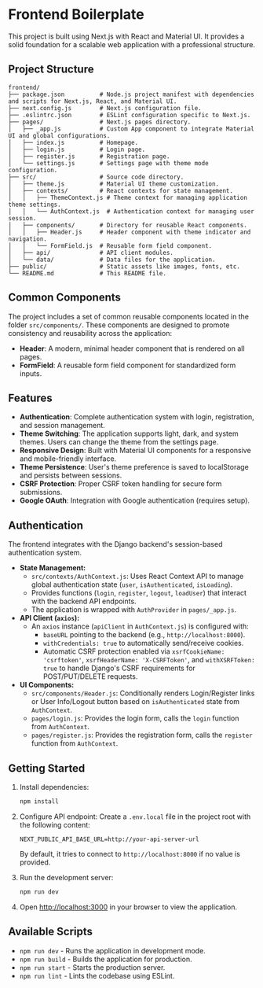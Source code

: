 # Frontend Boilerplate

This project is built using Next.js with React and Material UI. It provides a solid foundation for a scalable web application with a professional structure.

## Project Structure

```
frontend/
├── package.json          # Node.js project manifest with dependencies and scripts for Next.js, React, and Material UI.
├── next.config.js        # Next.js configuration file.
├── .eslintrc.json        # ESLint configuration specific to Next.js.
├── pages/                # Next.js pages directory.
│   ├── _app.js           # Custom App component to integrate Material UI and global configurations.
│   ├── index.js          # Homepage.
│   ├── login.js          # Login page.
│   ├── register.js       # Registration page.
│   └── settings.js       # Settings page with theme mode configuration.
├── src/                  # Source code directory.
│   ├── theme.js          # Material UI theme customization.
│   ├── contexts/         # React contexts for state management.
│   │   ├── ThemeContext.js # Theme context for managing application theme settings.
│   │   └── AuthContext.js  # Authentication context for managing user session.
│   ├── components/       # Directory for reusable React components.
│   │   ├── Header.js     # Header component with theme indicator and navigation.
│   │   └── FormField.js  # Reusable form field component.
│   ├── api/              # API client modules.
│   └── data/             # Data files for the application.
├── public/               # Static assets like images, fonts, etc.
└── README.md             # This README file.
```

## Common Components

The project includes a set of common reusable components located in the folder `src/components/`. These components are designed to promote consistency and reusability across the application:

- **Header**: A modern, minimal header component that is rendered on all pages.
- **FormField**: A reusable form field component for standardized form inputs.

## Features

- **Authentication**: Complete authentication system with login, registration, and session management.
- **Theme Switching**: The application supports light, dark, and system themes. Users can change the theme from the settings page.
- **Responsive Design**: Built with Material UI components for a responsive and mobile-friendly interface.
- **Theme Persistence**: User's theme preference is saved to localStorage and persists between sessions.
- **CSRF Protection**: Proper CSRF token handling for secure form submissions.
- **Google OAuth**: Integration with Google authentication (requires setup).

## Authentication

The frontend integrates with the Django backend's session-based authentication system.

*   **State Management:**
    *   `src/contexts/AuthContext.js`: Uses React Context API to manage global authentication state (`user`, `isAuthenticated`, `isLoading`).
    *   Provides functions (`login`, `register`, `logout`, `loadUser`) that interact with the backend API endpoints.
    *   The application is wrapped with `AuthProvider` in `pages/_app.js`.
*   **API Client (`axios`):**
    *   An `axios` instance (`apiClient` in `AuthContext.js`) is configured with:
        *   `baseURL` pointing to the backend (e.g., `http://localhost:8000`).
        *   `withCredentials: true` to automatically send/receive cookies.
        *   Automatic CSRF protection enabled via `xsrfCookieName: 'csrftoken'`, `xsrfHeaderName: 'X-CSRFToken'`, and `withXSRFToken: true` to handle Django's CSRF requirements for POST/PUT/DELETE requests.
*   **UI Components:**
    *   `src/components/Header.js`: Conditionally renders Login/Register links or User Info/Logout button based on `isAuthenticated` state from `AuthContext`.
    *   `pages/login.js`: Provides the login form, calls the `login` function from `AuthContext`.
    *   `pages/register.js`: Provides the registration form, calls the `register` function from `AuthContext`.

## Getting Started

1. Install dependencies:
   ```bash
   npm install
   ```

2. Configure API endpoint:
   Create a `.env.local` file in the project root with the following content:
   ```
   NEXT_PUBLIC_API_BASE_URL=http://your-api-server-url
   ```
   By default, it tries to connect to `http://localhost:8000` if no value is provided.

3. Run the development server:
   ```bash
   npm run dev
   ```

4. Open [http://localhost:3000](http://localhost:3000) in your browser to view the application.

## Available Scripts

- `npm run dev`   - Runs the application in development mode.
- `npm run build` - Builds the application for production.
- `npm run start` - Starts the production server.
- `npm run lint`  - Lints the codebase using ESLint.